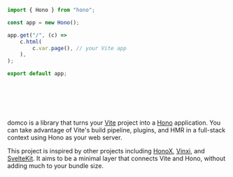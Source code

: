 ```ts {7}
import { Hono } from "hono";

const app = new Hono();

app.get("/", (c) =>
	c.html(
		c.var.page(), // your Vite app
	),
);

export default app;
```

<br>
<br>
<br>
<br>

domco is a library that turns your [Vite](https://vitejs.dev) project into a [Hono](https://hono.dev) application. You can take
advantage of Vite's build pipeline, plugins, and HMR in a full-stack
context using Hono as your web server.

This project is inspired by other projects including [HonoX](https://github.com/honojs/honox), [Vinxi](https://vinxi.vercel.app/), and [SvelteKit](https://kit.svelte.dev). It aims to be a minimal layer that connects Vite and Hono, without adding much to your bundle size.
